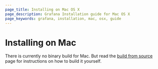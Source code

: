 ```yaml
---
page_title: Installing on Mac OS X
page_description: Grafana Installation guide for Mac OS X
page_keywords: grafana, installation, mac, osx, guide
---
```


# Installing on Mac

There is currently no binary build for Mac. But read the [build from
source](../project/building_from_source) page for instructions on how to
build it yourself.


